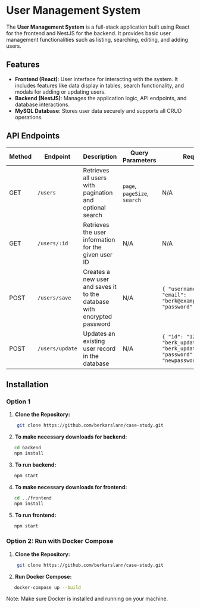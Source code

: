 # User Management System

The **User Management System** is a full-stack application built using React for the frontend and NestJS for the backend. It provides basic user management functionalities such as listing, searching, editing, and adding users. 

## Features

- **Frontend (React)**: User interface for interacting with the system. It includes features like data display in tables, search functionality, and modals for adding or updating users.
- **Backend (NestJS)**: Manages the application logic, API endpoints, and database interactions. 
- **MySQL Database**: Stores user data securely and supports all CRUD operations.

## API Endpoints

| Method | Endpoint        | Description                                                             | Query Parameters             | Request Body                                                                                                     |
| ------ | --------------- | ----------------------------------------------------------------------- | ---------------------------- | ---------------------------------------------------------------------------------------------------------------- |
| GET    | `/users`        | Retrieves all users with pagination and optional search                 | `page`, `pageSize`, `search` | N/A                                                                                                              |
| GET    | `/users/:id`    | Retrieves the user information for the given user ID                    | N/A                          | N/A                                                                                                              |
| POST   | `/users/save`   | Creates a new user and saves it to the database with encrypted password | N/A                          | `{ "username": "berk", "email": "berk@example.com", "password": "password123" }`                                 |
| POST   | `/users/update` | Updates an existing user record in the database                         | N/A                          | `{ "id": "123", "username": "berk_updated", "email": "berk_updated@example.com", "password": "newpassword123" }` |

## Installation

### Option 1

1. **Clone the Repository:**

```bash
    git clone https://github.com/berkarslann/case-study.git
```

2. **To make necessary downloads for backend:**

```bash
   cd backend
   npm install
```

3. **To run backend:**

```bash
   npm start
```

4. **To make necessary downloads for frontend:** 
```bash
   cd ../frontend
   npm install
```

5. **To run frontend:**

```bash
   npm start
```

### Option 2: Run with Docker Compose

1. **Clone the Repository:**

```bash
    git clone https://github.com/berkarslann/case-study.git
```

2. **Run Docker Compose:**

```bash
   docker-compose up --build
```
Note: Make sure Docker is installed and running on your machine.

